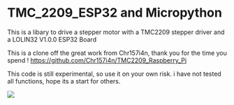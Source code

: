 # TMC_2209_ESP32 and Micropython
This is a libary to drive a stepper motor with a TMC2209 stepper driver and a LOLIN32 V1.0.0 ESP32 Board

This is a clone off the great work from Chr157i4n, thank you for the time you spend !
https://github.com/Chr157i4n/TMC2209_Raspberry_Pi

This code is still experimental, so use it on your own risk.
i have not tested all functions, hope its a start for others.



![](Images/my.jpg)
